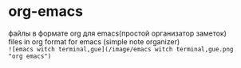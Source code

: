 # org-emacs
файлы в формате org для emacs(простой организатор заметок)<br />
files in org format for emacs (simple note organizer)<br />
<code>![emacs witch terminal,gue](/image/emacs witch terminal,gue.png "org emacs")</code>
